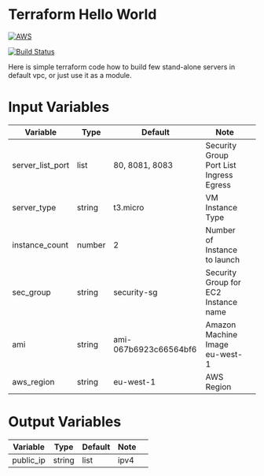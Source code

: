 # Terraform Hello World

[![AWS](https://d2908q01vomqb2.cloudfront.net/da4b9237bacccdf19c0760cab7aec4a8359010b0/2017/07/27/AWS_Logo_PoweredBy_127px.png)]()

[![Build Status](https://travis-ci.org/almirosmanovic/terraform-hello-world.svg?branch=master)](https://https://travis-ci.org/almirosmanovic/terraform-hello-world)

Here is simple terraform code how to build few stand-alone servers in default vpc, or just use it as a module.

# Input Variables

  | Variable         | Type | Default | Note  |   |
|------------------|------|---------|---|---|
| server_list_port |  list    |  80, 8081, 8083       | Security Group Port List Ingress Egress  
| server_type      | string     |  t3.micro         | VM Instance Type  
| instance_count   |  number    |  2          | Number of Instance to launch  
| sec_group   |  string    |  security-sg          | Security Group for EC2 Instance name  
| ami   |  string    |  ami-067b6923c66564bf6          | Amazon Machine Image eu-west-1  
| aws_region | string | eu-west-1 | AWS Region

# Output Variables

| Variable         | Type | Default |  Note |   |
|------------------|------|---------|---|---|
|public_ip|string|list|ipv4 